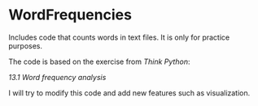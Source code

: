 # WordFrequencies
Includes code that counts words in text files. It is only for practice purposes. 

The code is based on the exercise from *Think Python*:

*13.1 Word frequency analysis*

I will try to modify this code and add new features such as visualization. 
